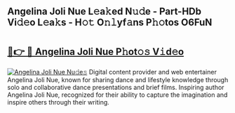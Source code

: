 ## Angelina Joli Nue L𝚎a𝚔ed N𝚞𝚍e - Part-HDb Vi𝚍𝚎o L𝚎a𝚔s - H𝚘𝚝 O𝚗𝚕yf𝚊ns P𝚑𝚘tos O6FuN

# <h2><a href="http://kfap5b.oniu.top/?m=Angelina+Joli+Nue">🔗👉 🔴 Angelina Joli Nue P𝚑ot𝚘𝚜 V𝚒d𝚎o</a></h2>

[![Angelina Joli Nue Nu𝚍e𝚜](https://i.imgur.com/0qMVB7G.gif)](http://kfap5b.oniu.top/?m=Angelina+Joli+Nue)
Digital content provider and web entertainer Angelina Joli Nue, known for sharing dance and lifestyle knowledge through solo and collaborative dance presentations and brief films. Inspiring author Angelina Joli Nue, recognized for their ability to capture the imagination and inspire others through their writing.  
